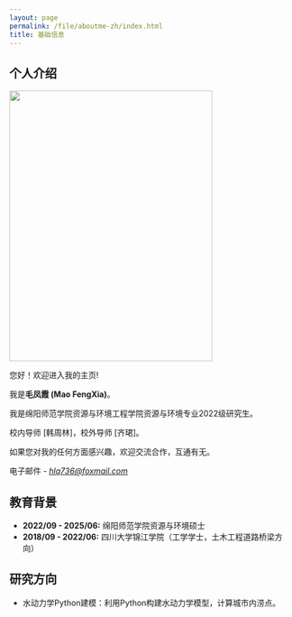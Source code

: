```yaml
---
layout: page
permalink: /file/aboutme-zh/index.html
title: 基础信息
---
```


## 个人介绍

<img src="https://mfxjs.github.io/heliangqing22.jpg" class="floatpic" width="360" height="480">

<br>

您好！欢迎进入我的主页!


我是**毛凤霞 (Mao FengXia)**。


我是绵阳师范学院资源与环境工程学院资源与环境专业2022级研究生。


校内导师 [韩周林]，校外导师 [齐珺]。


如果您对我的任何方面感兴趣，欢迎交流合作，互通有无。


电子邮件 - *hlq736@foxmail.com*


## 教育背景

- **2022/09 - 2025/06:** 绵阳师范学院资源与环境硕士
- **2018/09 - 2022/06:** 四川大学锦江学院（工学学士，土木工程道路桥梁方向）

## 研究方向

- 水动力学Python建模：利用Python构建水动力学模型，计算城市内涝点。
